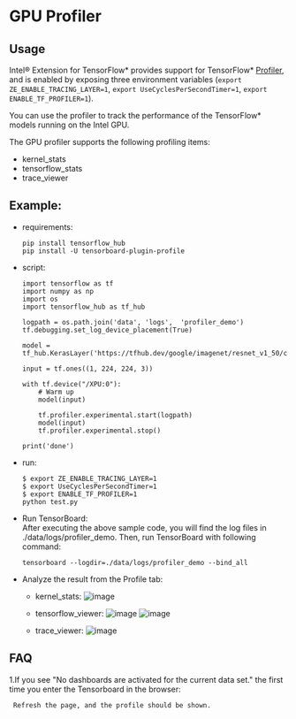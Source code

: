 # GPU Profiler

## Usage
Intel® Extension for TensorFlow* provides support for TensorFlow* [Profiler](https://www.tensorflow.org/guide/profiler), and is enabled by exposing three environment variables (`export ZE_ENABLE_TRACING_LAYER=1`, `export UseCyclesPerSecondTimer=1`, `export ENABLE_TF_PROFILER=1`).

You can use the profiler to track the performance of the TensorFlow* models running on the Intel GPU.

The GPU profiler supports the following profiling items:
* kernel_stats
* tensorflow_stats
* trace_viewer

## Example:

* requirements:
  ```
  pip install tensorflow_hub
  pip install -U tensorboard-plugin-profile
  ```

* script:
  ```
  import tensorflow as tf
  import numpy as np
  import os
  import tensorflow_hub as tf_hub

  logpath = os.path.join('data', 'logs',  'profiler_demo')
  tf.debugging.set_log_device_placement(True)

  model = tf_hub.KerasLayer('https://tfhub.dev/google/imagenet/resnet_v1_50/classification/5')

  input = tf.ones((1, 224, 224, 3))

  with tf.device("/XPU:0"):
      # Warm up
      model(input)

      tf.profiler.experimental.start(logpath)
      model(input)
      tf.profiler.experimental.stop()
      
  print('done')
  ```

* run:
  ```
  $ export ZE_ENABLE_TRACING_LAYER=1
  $ export UseCyclesPerSecondTimer=1
  $ export ENABLE_TF_PROFILER=1
  python test.py
  ```

* Run TensorBoard:  
  After executing the above sample code, you will find the log files in ./data/logs/profiler_demo. Then, run TensorBoard with following command:  
  ```
  tensorboard --logdir=./data/logs/profiler_demo --bind_all
  ```

* Analyze the result from the Profile tab:

  * kernel_stats:
  ![image](images/profiler_kernel-stats.png)
  * tensorflow_viewer:
  ![image](images/profiler_tensorflow-stats1.png)
  ![image](images/profiler_tensorflow-stats2.png)

  * trace_viewer:
  ![image](images/profiler_trace-viewer.png)


## FAQ
  1.If you see "No dashboards are activated for the current data set." the first time you enter the Tensorboard in the browser:
  
     Refresh the page, and the profile should be shown.
